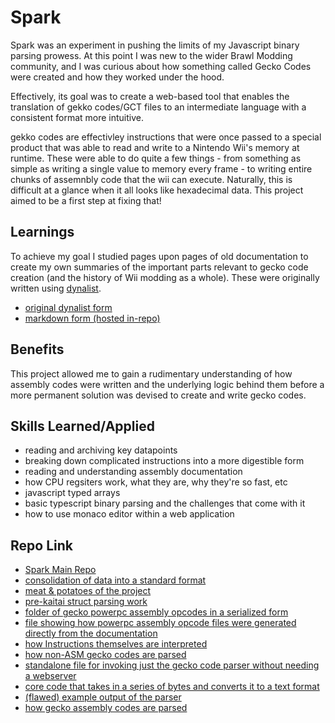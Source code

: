 # Spark

Spark was an experiment in pushing the limits of my Javascript binary parsing prowess. At this point I was new to the wider Brawl Modding community, and I was curious about how something called Gecko Codes were created and how they worked under the hood.

Effectively, its goal was to create a web-based tool that enables the translation of gekko codes/GCT files to an intermediate language with a consistent format more intuitive.

gekko codes are effectivley instructions that were once passed to a special product that was able to read and write to a Nintendo Wii's memory at runtime. These were able to do quite a few things - from something as simple as writing a single value to memory every frame - to writing entire chunks of assemnbly code that the wii can execute. Naturally, this is difficult at a glance when it all looks like hexadecimal data. This project aimed to be a first step at fixing that!

## Learnings

To achieve my goal I studied pages upon pages of old documentation to create my own summaries of the important parts relevant to gecko code creation (and the history of Wii modding as a whole). These were originally written using [dynalist](https://dynalist.io/).

- [original dynalist form](https://dynalist.io/d/XfUd2tMt1AOjySJhIEkHq4NE)
- [markdown form (hosted in-repo)](./Projects/2019/spark/dynalistdocs.md)

## Benefits

This project allowed me to gain a rudimentary understanding of how assembly codes were written and the underlying logic behind them before a more permanent solution was devised to create and write gecko codes. 

## Skills Learned/Applied

- reading and archiving key datapoints
- breaking down complicated instructions into a more digestible form
- reading and understanding assembly documentation
- how CPU regsiters work, what they are, why they're so fast, etc
- javascript typed arrays 
- basic typescript binary parsing and the challenges that come with it
- how to use monaco editor within a web application

## Repo Link

- [Spark Main Repo](https://github.com/fudgepop01/spark)
- [consolidation of data into a standard format](https://github.com/fudgepop01/spark/tree/master/public/LabelFiles)
- [meat & potatoes of the project](https://github.com/fudgepop01/spark/tree/master/src/resources)
- [pre-kaitai struct parsing work](https://github.com/fudgepop01/spark/tree/master/src/resources/parse_brawl_file/parsers) 
- [folder of gecko powerpc assembly opcodes in a serialized form](https://github.com/fudgepop01/spark/tree/master/src/resources/parseGCT/ASM_opcodes)
- [file showing how powerpc assembly opcode files were generated directly from the documentation](https://github.com/fudgepop01/spark/blob/master/src/resources/parseGCT/ASM_opcodes/generateInstruction.ts)
- [how Instructions themselves are interpreted](https://github.com/fudgepop01/spark/blob/master/src/resources/parseGCT/ASM_opcodes/instruction.ts)
- [how non-ASM gecko codes are parsed](https://github.com/fudgepop01/spark/tree/master/src/resources/parseGCT/codetypes)
- [standalone file for invoking just the gecko code parser without needing a webserver](https://github.com/fudgepop01/spark/blob/master/src/resources/parseGCT/convertCode.ts)
- [core code that takes in a series of bytes and converts it to a text format](https://github.com/fudgepop01/spark/blob/master/src/resources/parseGCT/syntax.ts)
- [(flawed) example output of the parser](https://github.com/fudgepop01/spark/blob/master/src/resources/parseGCT/out.txt)
- [how gecko assembly codes are parsed](https://github.com/fudgepop01/spark/blob/master/src/resources/parseGCT/codetypes/ASMParam.ts)